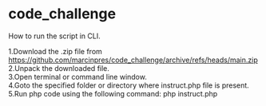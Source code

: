 # code_challenge

How to run the script in CLI.

1.Download the .zip file from https://github.com/marcinpres/code_challenge/archive/refs/heads/main.zip <br>
2.Unpack the downloaded file.  <br>
3.Open terminal or command line window. <br>
4.Goto the specified folder or directory where instruct.php file is present. <br>
5.Run php code using the following command: php instruct.php <br>
